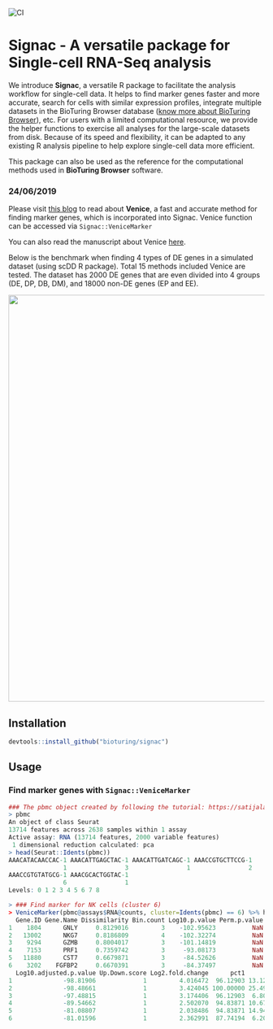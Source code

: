 ![CI](https://github.com/bioturing/signac/workflows/CI/badge.svg)

# Signac - A versatile package for Single-cell RNA-Seq analysis

We introduce **Signac**, a versatile R package to facilitate the analysis workflow for single-cell data. It helps to find marker genes faster and more accurate, search for cells with similar expression profiles, integrate multiple datasets in the BioTuring Browser database ([know more about BioTuring Browser](https://bioturing.com/product/bbrowser)), etc. For users with a limited computational resource, we provide the helper functions to exercise all analyses for the large-scale datasets from disk. Because of its speed and flexibility, it can be adapted to any existing R analysis pipeline to help explore single-cell data more efficient.

This package can also be used as the reference for the computational methods used in **BioTuring Browser** software.

### 24/06/2019

Please visit [this blog](https://blog.bioturing.com/2019/06/24/venice-a-non-parametric-test-for-finding-marker-genes-in-single-cell-rna-seq-data/) to read about **Venice**, a fast and accurate method for finding marker genes, which is incorporated into Signac. Venice function can be accessed via `Signac::VeniceMarker`

You can also read the manuscript about Venice [here](https://bioturing.com/resources/Venice.pdf).

Below is the benchmark when finding 4 types of DE genes in a simulated dataset (using scDD R package). Total 15 methods included Venice are tested. The dataset has 2000 DE genes that are even divided into 4 groups (DE, DP, DB, DM), and 18000 non-DE genes (EP and EE).

  <img src="https://blog.bioturing.com/wp-content/uploads/2019/06/figure4-1-1024x773.png" width="800" style="text-align:center"/> 

## Installation

```R
devtools::install_github("bioturing/signac")
```

## Usage
### Find marker genes with ```Signac::VeniceMarker```
```R
### The pbmc object created by following the tutorial: https://satijalab.org/seurat/v3.1/pbmc3k_tutorial.html
> pbmc
An object of class Seurat
13714 features across 2638 samples within 1 assay
Active assay: RNA (13714 features, 2000 variable features)
 1 dimensional reduction calculated: pca
> head(Seurat::Idents(pbmc))
AAACATACAACCAC-1 AAACATTGAGCTAC-1 AAACATTGATCAGC-1 AAACCGTGCTTCCG-1
               1                3                1                2
AAACCGTGTATGCG-1 AAACGCACTGGTAC-1
               6                1
Levels: 0 1 2 3 4 5 6 7 8

> ### Find marker for NK cells (cluster 6)
> VeniceMarker(pbmc@assays$RNA@counts, cluster=Idents(pbmc) == 6) %>% head
  Gene.ID Gene.Name Dissimilarity Bin.count Log10.p.value Perm.p.value
1    1804      GNLY     0.8129016         3    -102.95623          NaN
2   13002      NKG7     0.8186809         4    -102.32274          NaN
3    9294      GZMB     0.8004017         3    -101.14819          NaN
4    7153      PRF1     0.7359742         3     -93.08173          NaN
5   11880      CST7     0.6679871         3     -84.52626          NaN
6    3202    FGFBP2     0.6670391         3     -84.37497          NaN
  Log10.adjusted.p.value Up.Down.score Log2.fold.change      pct1      pct2
1              -98.81906             1         4.016472  96.12903 13.129279
2              -98.48661             1         3.424045 100.00000 25.493355
3              -97.48815             1         3.174406  96.12903  6.806283
4              -89.54662             1         2.502070  94.83871 10.672573
5              -81.08807             1         2.038486  94.83871 14.941603
6              -81.01596             1         2.362991  87.74194  6.202175
```
